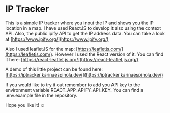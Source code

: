 # IP Tracker

This is a simple IP tracker where you input the IP and shows you the IP location in a map. I have used ReactJS to develop it also using the context API.
Also, the public ipify API to get the IP address data. You can take a look at [https://www.ipify.org/](https://www.ipify.org/)

Also I used leafletJS for the map: [https://leafletjs.com/](https://leafletjs.com/). However I used the React version of it. You can find it here: [https://react-leaflet.js.org/](https://react-leaflet.js.org/)

A demo of this little project can be found here: [https://iptracker.karinaespinola.dev/](https://iptracker.karinaespinola.dev/)

If you would like to try it out remember to add you API key to the environment variable REACT_APP_APIFY_API_KEY. You can find a .env.example file in the repository.

Hope you like it! ☺️
